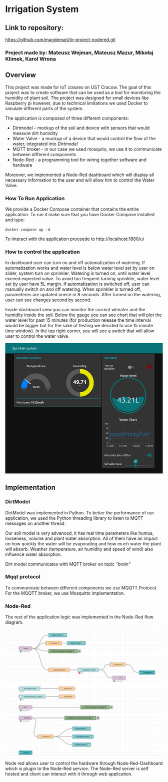 # Irrigation System

## Link to repository:
https://github.com/magdemajt/tir-project-nodered.git

### Project made by: Mateusz Wejman, Mateusz Mazur, Mikołaj Klimek, Karol Wrona

## Overview

This project was made for IoT classes on UST Cracow. The goal of this project was to create software that can be used as a tool for monitoring the humidity of plant soil. The project was designed for small devices like Raspberry pi however, due to technical limitations we used Docker to simulate different parts of the system.

The application is composed of three different components:
- Dirtmodel - mockup of the soil and device with sensors that would measure dirt humidity
- Water Valve - a mockup of a device that would control the flow of the water, integrated into *Dirtmodel*
- MQTT broker - in our case we used mosquito, we use it to communicate between different components
- Node-Red - a programming tool for wiring together software and hardware

Moreover, we implemented a Node-Red dashboard which will display all necessary information to the user and will allow him to control the Water Valve.

### How To Run Application

We provide a Docker Compose container that contains the entire application. To run it make sure that you have Docker Compose installed and type:

```
docker compose up -d
```

To interact with the application proceede to http://localhost:1880/ui

### How to control the application

In dashboard user can turn on and off automatization of watering. If automatization works and water level is below water level set by user on slider, system turn on sprinkler. Watering is turned on, until water level exceed expected value. To avoid too frequent turning sprinkler, water level set by user have 5L margin. If automatization is switched off, user can manually switch on and off watering. When sprinkler is turned off, parameteres are updated onece in 8 seconds. After turned on the watering, user can see changes second by second.  

Inside dashboard view you can monitor the current wheater and the humidity inside the soil. Below the gauge you can see chart that will plot the water level for past 15 minutes (for production release the time interval would be bigger but for the sake of testing we decided to use 15 minute time window). In the top right corner, you will see a switch that will allow user to control the water valve.

![dashboard](./dashboard.jpg)

## Implementation

### DirtModel

DirtModel was implemented in Python. To better the performance of our application, we used the Python threading library to listen to MQTT messages on another thread.

Our soil model is very advanced, it has real time parameters like humus, looseness, volume and plant water absorption. All of them have an impact on how quickly the water will be evaporating and how much water the plant will absorb. Weather (temperature, air humidity and speed of wind) also influence water absorption.

Dirt model communicates with MQTT broker on topic *"brain"*

### Mqqt protocol

To communicate between different components we use MQQTT Protocol. For the MQQTT broker, we use Mosquitto implementation.

### Node-Red

The rest of the application logic was implemented in the Node-Red flow diagram.

![flow](./flow.jpg)

Node red allows user to control the hardware through Node-Red-Dashboard which is plugin to the Node-Red service. The Node-Red server is self hosted and client can interact with it through web application.
